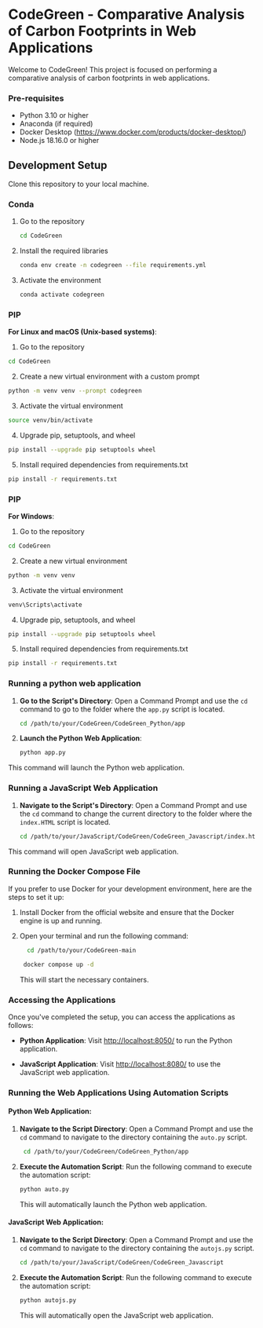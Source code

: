 # CodeGreen - Comparative Analysis of Carbon Footprints in Web Applications

Welcome to CodeGreen! This project is focused on performing a comparative analysis of carbon footprints in web applications.

### Pre-requisites

- Python 3.10 or higher
- Anaconda (if required)
- Docker Desktop (https://www.docker.com/products/docker-desktop/)
- Node.js 18.16.0 or higher
## Development Setup

Clone this repository to your local machine.

### Conda

1. Go to the repository
   ```bash
   cd CodeGreen
   ```

2. Install the required libraries
    ```bash
    conda env create -n codegreen --file requirements.yml
    ```

3. Activate the environment
    ```bash
    conda activate codegreen

    ```
### PIP

**For Linux and macOS (Unix-based systems)**:

1. Go to the repository
```bash
cd CodeGreen
 ```

2. Create a new virtual environment with a custom prompt
```bash
python -m venv venv --prompt codegreen
 ```
3. Activate the virtual environment
```bash
source venv/bin/activate
 ```
4. Upgrade pip, setuptools, and wheel
```bash
pip install --upgrade pip setuptools wheel
 ```
5. Install required dependencies from requirements.txt
```bash
pip install -r requirements.txt
 ```

### PIP

**For Windows**:

1. Go to the repository
```bash
cd CodeGreen
 ```

2. Create a new virtual environment 
```bash
python -m venv venv
 ```

3. Activate the virtual environment
```bash
venv\Scripts\activate
 ```
4. Upgrade pip, setuptools, and wheel
```bash
pip install --upgrade pip setuptools wheel
 ```
5. Install required dependencies from requirements.txt
```bash
pip install -r requirements.txt
 ```

  
### Running a python web application

1. **Go to the Script's Directory**: Open a Command Prompt and use the `cd` command to go to the folder where the `app.py` script is located.

   ```bash
   cd /path/to/your/CodeGreen/CodeGreen_Python/app
   ```

2. **Launch the Python Web Application**:
   ```bash
   python app.py
   ```

This command will launch the Python web application.


### Running a JavaScript Web Application

1. **Navigate to the Script's Directory**: Open a Command Prompt and use the `cd` command to change the current directory to the folder where the `index.HTML` script is located.

   ```bash
   cd /path/to/your/JavaScript/CodeGreen/CodeGreen_Javascript/index.html
   ```

This command will open JavaScript web application.

### Running the Docker Compose File 

If you prefer to use Docker for your development environment, here are the steps to set it up:

1. Install Docker from the official website and ensure that the Docker engine is up and running.

2. Open your terminal and run the following command:
     ```bash
       cd /path/to/your/CodeGreen-main
     ```
     ```bash
      docker compose up -d
     ```

   This will start the necessary containers.

### Accessing the Applications

Once you've completed the setup, you can access the applications as follows:

- **Python Application**: Visit [http://localhost:8050/](http://localhost:8050/) to run the Python application.

- **JavaScript Application**: Visit [http://localhost:8080/](http://localhost:8080/) to use the JavaScript web application.


### Running the Web Applications Using Automation Scripts

#### Python Web Application:

1. **Navigate to the Script Directory**: Open a Command Prompt and use the `cd` command to navigate to the directory containing the `auto.py` script.

   ```bash
    cd /path/to/your/CodeGreen/CodeGreen_Python/app
   ```

2. **Execute the Automation Script**: Run the following command to execute the automation script:

   ```bash
   python auto.py
   ```

   This will automatically launch the Python web application.

#### JavaScript Web Application:

1. **Navigate to the Script Directory**: Open a Command Prompt and use the `cd` command to navigate to the directory containing the `autojs.py` script.

   ```bash
   cd /path/to/your/JavaScript/CodeGreen/CodeGreen_Javascript
   ```

2. **Execute the Automation Script**: Run the following command to execute the automation script:

   ```bash
   python autojs.py
   ```

   This will automatically open the JavaScript web application.


